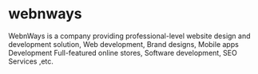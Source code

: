 # webnways
WebnWays is a company providing professional-level website design and development solution, Web development, Brand designs, Mobile apps Development Full-featured online stores, Software development, SEO Services ,etc.

